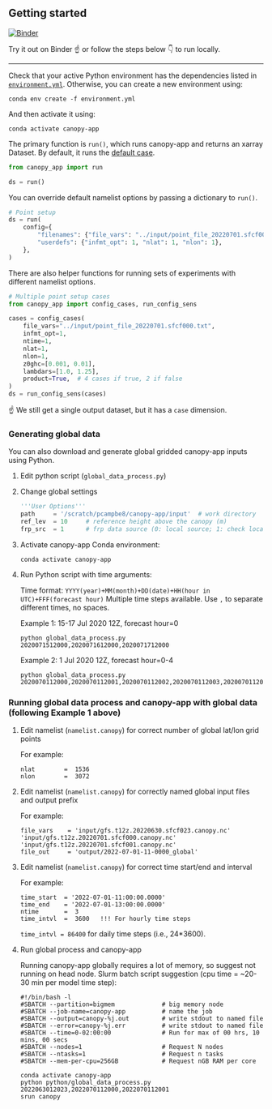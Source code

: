 ## Getting started

[![Binder](https://mybinder.org/badge_logo.svg)](https://mybinder.org/v2/gh/noaa-oar-arl/canopy-app/HEAD?labpath=python%2Fexamples.ipynb)

Try it out on Binder :point_up: or follow the steps below :point_down: to run locally.

---

Check that your active Python environment has the dependencies listed in [`environment.yml`](./environment.yml).
Otherwise, you can create a new environment using:

    conda env create -f environment.yml

And then activate it using:

    conda activate canopy-app

The primary function is `run()`, which runs canopy-app and returns an xarray Dataset.
By default, it runs the [default case](../input/namelist.canopy).
```python
from canopy_app import run

ds = run()
```

You can override default namelist options by passing a dictionary to `run()`.
```python
# Point setup
ds = run(
    config={
        "filenames": {"file_vars": "../input/point_file_20220701.sfcf000.txt"},
        "userdefs": {"infmt_opt": 1, "nlat": 1, "nlon": 1},
    },
)
```

There are also helper functions for running sets of experiments with different namelist options.
```python
# Multiple point setup cases
from canopy_app import config_cases, run_config_sens

cases = config_cases(
    file_vars="../input/point_file_20220701.sfcf000.txt",
    infmt_opt=1,
    ntime=1,
    nlat=1,
    nlon=1,
    z0ghc=[0.001, 0.01],
    lambdars=[1.0, 1.25],
    product=True,  # 4 cases if true, 2 if false
)
ds = run_config_sens(cases)
```
:point_up: We still get a single output dataset, but it has a `case` dimension.

### Generating global data

You can also download and generate global gridded canopy-app inputs using Python.

1. Edit python script (`global_data_process.py`)

2. Change global settings

   ```python
   '''User Options'''
   path     = '/scratch/pcampbe8/canopy-app/input'  # work directory
   ref_lev  = 10     # reference height above the canopy (m)
   frp_src  = 1      # frp data source (0: local source; 1: check local source first, switch to climatological file if no available data; 2: 12 month climatology; 3: all ones when ifcanwaf=.FALSE.)
   ```

2. Activate canopy-app Conda environment:

   ```
   conda activate canopy-app
   ```

3. Run Python script with time arguments:

   Time format: `YYYY(year)+MM(month)+DD(date)+HH(hour in UTC)+FFF(forecast hour)` Multiple time steps available. Use `,` to separate different times, no spaces.

   Example 1: 15-17 Jul 2020 12Z, forecast hour=0

   ```
   python global_data_process.py 2020071512000,2020071612000,2020071712000
   ```

   Example 2: 1 Jul 2020 12Z, forecast hour=0-4

   ```
   python global_data_process.py 2020070112000,2020070112001,2020070112002,2020070112003,2020070112004
   ```
### Running global data process and canopy-app with global data (following Example 1 above)

1. Edit namelist (`namelist.canopy`) for correct number of global lat/lon grid points

   For example:
   ```
   nlat        =  1536
   nlon        =  3072
   ```

2. Edit namelist (`namelist.canopy`) for correctly named global input files and output prefix

   For example:
   ```
   file_vars    = 'input/gfs.t12z.20220630.sfcf023.canopy.nc' 'input/gfs.t12z.20220701.sfcf000.canopy.nc' 'input/gfs.t12z.20220701.sfcf001.canopy.nc'
   file_out     = 'output/2022-07-01-11-0000_global'
   ```

3. Edit namelist (`namelist.canopy`) for correct time start/end and interval

   For example:
   ```
   time_start  = '2022-07-01-11:00:00.0000'
   time_end    = '2022-07-01-13:00:00.0000'
   ntime       =  3
   time_intvl  =  3600   !!! For hourly time steps
   ```
   `time_intvl = 86400` for daily time steps (i.e., 24*3600).

5. Run global process and canopy-app

   Running canopy-app globally requires a lot of memory, so suggest not running on head node. Slurm batch script suggestion (cpu time = ~20-30 min per model time step):
   ```
   #!/bin/bash -l
   #SBATCH --partition=bigmem             # big memory node
   #SBATCH --job-name=canopy-app          # name the job
   #SBATCH --output=canopy-%j.out         # write stdout to named file
   #SBATCH --error=canopy-%j.err          # write stdout to named file
   #SBATCH --time=0-02:00:00              # Run for max of 00 hrs, 10 mins, 00 secs
   #SBATCH --nodes=1                      # Request N nodes
   #SBATCH --ntasks=1                     # Request n tasks
   #SBATCH --mem-per-cpu=256GB            # Request nGB RAM per core

   conda activate canopy-app
   python python/global_data_process.py 2022063012023,2022070112000,2022070112001
   srun canopy
   ```

